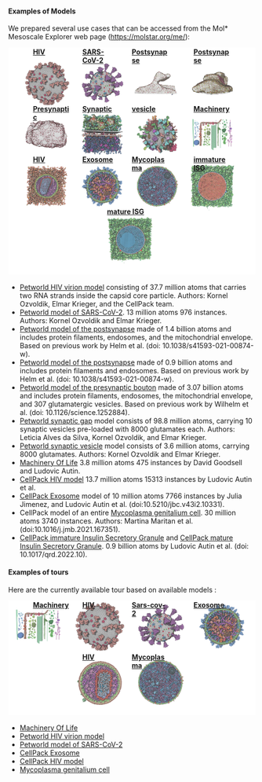 ﻿#### Examples of Models

We prepared several use cases that can be accessed from the Mol\* Mesoscale Explorer web page (<https://molstar.org/me/>):

<p style="position: relative;">
    <img src="../img/mme_examples.png" alt="Examples">
    <a style="position: absolute; top: 0%; left: 10%; width: 15%; height: 15%" href="https://molstar.org/me/viewer/?example=petworld-hiv&hide-controls=1" target="_blank" rel="noopener noreferrer"><b>HIV</b></a>
    <a style="position: absolute; top: 0%; left: 30%; width: 15%; height: 15%" href="https://molstar.org/me/viewer/?example=petworld-sarscov2&hide-controls=1" target="_blank" rel="noopener noreferrer"><b>SARS-CoV-2</b></a>    
    <a style="position: absolute; top: 0%; left: 50%; width: 15%; height: 15%" href="https://molstar.org/me/viewer/?example=petworld-postsynmushroom&hide-controls=1" target="_blank" rel="noopener noreferrer"><b>Postsynapse</b></a>    
    <a style="position: absolute; top: 0%; left: 75%; width: 15%; height: 15%" href="https://molstar.org/me/viewer/?example=petworld-postsynstubby&hide-controls=1" target="_blank" rel="noopener noreferrer"><b>Postsynapse</b></a>        
    <a style="position: absolute; top: 25%; left: 10%; width: 15%; height: 15%" href="https://molstar.org/me/viewer/?example=petworld-presynapse&hide-controls=1" target="_blank" rel="noopener noreferrer"><b>Presynaptic</b></a>    
    <a style="position: absolute; top: 25%; left: 30%; width: 15%; height: 15%" href="https://molstar.org/me/viewer/?example=petworld-syngap&hide-controls=1" target="_blank" rel="noopener noreferrer"><b>Synaptic</b></a>    
    <a style="position: absolute; top: 25%; left: 50%; width: 15%; height: 15%" href="https://molstar.org/me/viewer/?example=petworld-synvesicle&hide-controls=1" target="_blank" rel="noopener noreferrer"><b>vesicle</b></a> 
    <a style="position: absolute; top: 25%; left: 75%; width: 15%; height: 15%" href="https://molstar.org/me/viewer/?example=machineryoflife&hide-controls=1" target="_blank" rel="noopener noreferrer"><b>Machinery</b></a>           
    <a style="position: absolute; top: 47%; left: 10%; width: 15%; height: 15%" href="https://molstar.org/me/viewer/?example=cellpack-hiv1&hide-controls=1" target="_blank" rel="noopener noreferrer"><b>HIV</b></a>              
    <a style="position: absolute; top: 47%; left: 30%; width: 15%; height: 15%" href="https://molstar.org/me/viewer/?example=cellpack-exosome&hide-controls=1" target="_blank" rel="noopener noreferrer"><b>Exosome</b></a>       
    <a style="position: absolute; top: 47%; left: 50%; width: 15%; height: 15%" href="https://molstar.org/me/viewer/?example=cellpack-mg&hide-controls=1" target="_blank" rel="noopener noreferrer"><b>Mycoplasma</b></a>      
    <a style="position: absolute; top: 47%; left: 75%; width: 15%; height: 15%" href="https://molstar.org/me/viewer/?example=cellpack-isg_immature&hide-controls=1" target="_blank" rel="noopener noreferrer"><b>immature ISG</b></a>              
    <a style="position: absolute; top: 70%; left: 40%; width: 15%; height: 15%" href="https://molstar.org/me/viewer/?example=cellpack-isg_mature&hide-controls=1" target="_blank" rel="noopener noreferrer"><b>mature ISG</b></a>           
</p>


- [Petworld HIV virion model](https://molstar.org/me/viewer/?example=petworld-hiv&hide-controls=1) consisting of 37.7 million atoms that carries two RNA strands inside the capsid core particle. Authors: Kornel Ozvoldik, Elmar Krieger, and the CellPack team.
- [Petworld model of SARS-CoV-2](https://molstar.org/me/viewer/?example=petworld-sarscov2&hide-controls=1). 13 million atoms 976 instances. Authors: Kornel Ozvoldik and Elmar Krieger.
- [Petworld model of the postsynapse](https://molstar.org/me/viewer/?example=petworld-postsynmushroom&hide-controls=1) made of 1.4 billion atoms and includes protein filaments, endosomes, and the mitochondrial envelope. Based on previous work by Helm et al. (doi: 10.1038/s41593-021-00874-w).
- [Petworld model of the postsynapse](https://molstar.org/me/viewer/?example=petworld-postsynstubby&hide-controls=1) made of 0.9 billion atoms and includes protein filaments and endosomes. Based on previous work by Helm et al. (doi: 10.1038/s41593-021-00874-w).
- [Petworld model of the presynaptic bouton](https://molstar.org/me/viewer/?example=petworld-presynapse&hide-controls=1) made of 3.07 billion atoms and includes protein filaments, endosomes, the mitochondrial envelope, and 307 glutamatergic vesicles. Based on previous work by Wilhelm et al. (doi: 10.1126/science.1252884).
- [Petworld synaptic gap](https://molstar.org/me/viewer/?example=petworld-syngap&hide-controls=1) model consists of 98.8 million atoms, carrying 10 synaptic vesicles pre-loaded with 8000 glutamates each. Authors: Leticia Alves da Silva, Kornel Ozvoldik, and Elmar Krieger.
- [Petworld synaptic vesicle](https://molstar.org/me/viewer/?example=petworld-synvesicle&hide-controls=1) model consists of 3.6 million atoms, carrying 8000 glutamates. Authors: Kornel Ozvoldik and Elmar Krieger.
- [Machinery Of Life](https://molstar.org/me/viewer/?example=machineryoflife&hide-controls=1) 3.8 million atoms 475 instances by David Goodsell and Ludovic Autin.
- [CellPack HIV model](https://molstar.org/me/viewer/?example=cellpack-hiv1&hide-controls=1) 13.7 million atoms 15313 instances by Ludovic Autin et al.
- [CellPack Exosome](https://molstar.org/me/viewer/?example=cellpack-exosome&hide-controls=1) model of 10 million atoms 7766 instances by Julia Jimenez, and Ludovic Autin et al. (doi:10.5210/jbc.v43i2.10331).
- CellPack model of an entire [Mycoplasma genitalium cell](https://molstar.org/me/viewer/?example=cellpack-mg&hide-controls=1). 30 million atoms 3740 instances. Authors: Martina Maritan et al. (doi:10.1016/j.jmb.2021.167351).
- [CellPack immature Insulin Secretory Granule](https://molstar.org/me/viewer/?example=cellpack-isg_immature&hide-controls=1) and [CellPack mature Insulin Secretory Granule](https://molstar.org/me/viewer/?example=cellpack-isg_mature&hide-controls=1). 0.9 billion atoms by Ludovic Autin et al. (doi: 10.1017/qrd.2022.10).


#### Examples of tours

Here are the currently available tour based on available models : 

<p style="position: relative;">
    <img src="../img/mme_tours.png" alt="Tours">
    <a style="position: absolute; top: 0%; left: 10%; width: 15%; height: 30%" href="https://molstar.org/me/viewer/?example=machineryoflife-tour&hide-controls=1" target="_blank" rel="noopener noreferrer"><b>Machinery</b></a>
    <a style="position: absolute; top: 0%; left: 30%; width: 15%; height: 30%" href="https://molstar.org/me/viewer/?example=petworld-sarscov2&hide-controls=1" target="_blank" rel="noopener noreferrer"><b>HIV</b></a>    
    <a style="position: absolute; top: 0%; left: 50%; width: 15%; height: 30%" href="https://molstar.org/me/viewer/?example=petworld-postsynmushroom&hide-controls=1" target="_blank" rel="noopener noreferrer"><b>Sars-cov-2</b></a>    
    <a style="position: absolute; top: 0%; left: 75%; width: 15%; height: 30%" href="https://molstar.org/me/viewer/?example=petworld-postsynstubby&hide-controls=1" target="_blank" rel="noopener noreferrer"><b>Exosome</b></a>        
    <a style="position: absolute; top: 45%; left: 30%; width: 15%; height: 30%" href="https://molstar.org/me/viewer/?example=petworld-presynapse&hide-controls=1" target="_blank" rel="noopener noreferrer"><b>HIV</b></a>    
    <a style="position: absolute; top: 45%; left: 50%; width: 15%; height: 30%" href="https://molstar.org/me/viewer/?example=petworld-syngap&hide-controls=1" target="_blank" rel="noopener noreferrer"><b>Mycoplasma</b></a>   
</p>

- [Machinery Of Life](https://molstar.org/me/viewer/?example=machineryoflife-tour&hide-controls=1)
- [Petworld HIV virion model](https://molstar.org/me/viewer/?example=petworld-hiv-tour&hide-controls=1)
- [Petworld model of SARS-CoV-2](https://molstar.org/me/viewer/?example=petworld-sarscov2-tour&hide-controls=1) 
- [CellPack Exosome](https://molstar.org/me/viewer/?example=cellpack-exosome-tour&hide-controls=1) 
- [CellPack HIV model](https://molstar.org/me/viewer/?example=cellpack-hiv-tour&hide-controls=1)
- [Mycoplasma genitalium cell](https://molstar.org/me/viewer/?example=cellpack-mg-tour&hide-controls=1)
